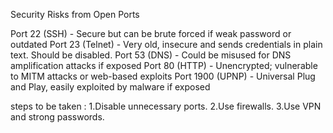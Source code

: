 Security Risks from Open Ports

Port 22 (SSH) - Secure but can be brute forced if weak password or outdated
Port 23 (Telnet) - Very old, insecure and sends credentials in plain text. Should be disabled.
Port 53 (DNS) - Could be misused for DNS amplification attacks if exposed
Port 80 (HTTP) - Unencrypted; vulnerable to MITM attacks or web-based exploits
Port 1900 (UPNP) - Universal Plug and Play, easily exploited by malware if exposed

steps to be taken :
1.Disable unnecessary ports.
2.Use firewalls.
3.Use VPN and strong passwords.
